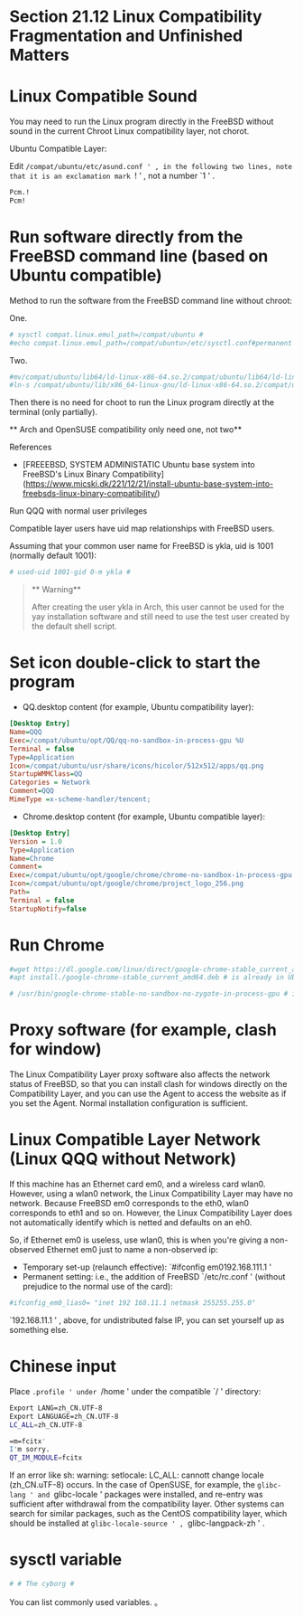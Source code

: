 # Section 21.12 Linux Compatibility Fragmentation and Unfinished Matters

# Linux Compatible Sound

You may need to run the Linux program directly in the FreeBSD without sound in the current Chroot Linux compatibility layer, not chorot.

Ubuntu Compatible Layer:

Edit `/compat/ubuntu/etc/asund.conf ' , in the following two lines, note that it is an exclamation mark `! ' , not a number `1 ' .

```sh '
Pcm.!
Pcm!
````

# Run software directly from the FreeBSD command line (based on Ubuntu compatible)

Method to run the software from the FreeBSD command line without chroot:

One.

```sh '
# sysctl compat.linux.emul_path=/compat/ubuntu #
#echo compat.linux.emul_path=/compat/ubuntu>/etc/sysctl.conf#permanent settings
````

Two.

```sh '
#mv/compat/ubuntu/lib64/ld-linux-x86-64.so.2/compat/ubuntu/lib64/ld-linux-x86-64.so.2.back
#ln-s /compat/ubuntu/lib/x86_64-linux-gnu/ld-linux-x86-64.so.2/compat/ubuntu/lib64/ld-linux-x86-64.so.2
````

Then there is no need for choot to run the Linux program directly at the terminal (only partially).

** Arch and OpenSUSE compatibility only need one, not two**

References

- [FREEEBSD, SYSTEM ADMINISTATIC Ubuntu base system into FreeBSD's Linux Binary Compatibility] (https://www.micski.dk/221/12/21/install-ubuntu-base-system-into-freebsds-linux-binary-compatibility/)

Run QQQ with normal user privileges

Compatible layer users have uid map relationships with FreeBSD users.

Assuming that your common user name for FreeBSD is ykla, uid is 1001 (normally default 1001):

```sh '
# used-uid 1001-gid 0-m ykla #
````

>** Warning**
>
> After creating the user ykla in Arch, this user cannot be used for the yay installation software and still need to use the test user created by the default shell script.

# Set icon double-click to start the program

- QQ.desktop content (for example, Ubuntu compatibility layer):

```ini '
[Desktop Entry]
Name=QQQ
Exec=/compat/ubuntu/opt/QQ/qq-no-sandbox-in-process-gpu %U
Terminal = false
Type=Application
Icon=/compat/ubuntu/usr/share/icons/hicolor/512x512/apps/qq.png
StartupWMMClass=QQ
Categories = Network
Comment=QQQ
MimeType =x-scheme-handler/tencent;
````

- Chrome.desktop content (for example, Ubuntu compatible layer):

```ini '
[Desktop Entry]
Version = 1.0
Type=Application
Name=Chrome
Comment=
Exec=/compat/ubuntu/opt/google/chrome/chrome-no-sandbox-in-process-gpu
Icon=/compat/ubuntu/opt/google/chrome/project_logo_256.png
Path=
Terminal = false
StartupNotify=false
````

# Run Chrome

```sh '
#wget https://dl.google.com/linux/direct/google-chrome-stable_current_amd64.deb # no proxy software, direct connection. It's already on Ubuntu compatibility.
#apt install./google-chrome-stable_current_amd64.deb # is already in Ubuntu compatibility layer at this time.
````

```sh '
# /usr/bin/google-chrome-stable-no-sandbox-no-zygote-in-process-gpu # is already in Ubuntu compatibility layer.
````

# Proxy software (for example, clash for window)

The Linux Compatibility Layer proxy software also affects the network status of FreeBSD, so that you can install clash for windows directly on the Compatibility Layer, and you can use the Agent to access the website as if you set the Agent. Normal installation configuration is sufficient.

# Linux Compatible Layer Network (Linux QQQ without Network)

If this machine has an Ethernet card em0, and a wireless card wlan0. However, using a wlan0 network, the Linux Compatibility Layer may have no network. Because FreeBSD em0 corresponds to the eth0, wlan0 corresponds to eth1 and so on. However, the Linux Compatibility Layer does not automatically identify which is netted and defaults on an eh0.

So, if Ethernet em0 is useless, use wlan0, this is when you're giving a non-observed Ethernet em0 just to name a non-observed ip:

- Temporary set-up (relaunch effective): `#ifconfig em0192.168.111.1 '
- Permanent setting: i.e., the addition of FreeBSD `/etc/rc.conf ' (without prejudice to the normal use of the card):

```sh '
#ifconfig_em0_lias0= "inet 192 168.11.1 netmask 255255.255.0"
````

`192.168.11.1 ' , above, for undistributed false IP, you can set yourself up as something else.

# Chinese input

Place `.profile ' under `/home ' under the compatible `/ ' directory:

```sh '
Export LANG=zh_CN.UTF-8
Export LANGUAGE=zh_CN.UTF-8
LC_ALL=zh_CN.UTF-8

=m=fcitx'
I'm sorry.
QT_IM_MODULE=fcitx
````

If an error like sh: warning: setlocale: LC_ALL: cannott change locale (zh_CN.uTF-8) occurs. In the case of OpenSUSE, for example, the `glibc-lang ' and `glibc-locale ' packages were installed, and re-entry was sufficient after withdrawal from the compatibility layer. Other systems can search for similar packages, such as the CentOS compatibility layer, which should be installed at `glibc-locale-source ' , `glibc-langpack-zh ' .

# sysctl variable

```sh '
# # The cyborg #
````

You can list commonly used variables.
。